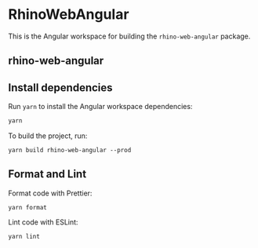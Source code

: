 # RhinoWebAngular

This is the Angular workspace for building the `rhino-web-angular` package.

## rhino-web-angular

## Install dependencies

Run `yarn` to install the Angular workspace dependencies:

```bash
yarn
```

To build the project, run:

```console
yarn build rhino-web-angular --prod
```

## Format and Lint

Format code with Prettier:

```console
yarn format
```

Lint code with ESLint:

```console
yarn lint
```
